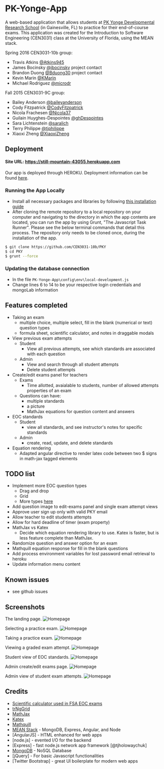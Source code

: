 # PK-Yonge-App
A web-based application that allows students at [PK Yonge Developmental Research School](http://pkyonge.ufl.edu/) (in Gainesville, FL) to practice for their end-of-course exams.
This application was created for the Introduction to Software Engineering (CEN3031) class at the University of Florida, using the MEAN stack.

Spring 2016 CEN3031-10b group:
- Travis Atkins [@Atkins945](https://github.com/Atkins945)
- James Bocinsky [@jbocinsky](https://github.com/jbocinsky) project contact
- Brandon Duong [@Bduong30](https://github.com/Bduong30) project contact
- Kevin Marin [@KMarin](https://github.com/KMarin)
- Michael Rodriguez [@microdr](https://github.com/microdr)

Fall 2015 CEN3031-9C group:
- Bailey Anderson [@baileyanderson](https://github.com/baileyanderson)
- Cody Fitzpatrick [@CodyFitzpatrick](https://github.com/CodyFitzpatrick)
- Nicola Frachesen [@Nicola37](https://github.com/Nicola37)
- Guilain Huyghes-Despointes [@ghDespointes](https://github.com/ghDespointes)
- Sara Lichtenstein [@saralich](https://github.com/saralich)
- Terry Philippe [@tjphilippe](https://github.com/tjphilippe)
- Xiaoxi Zheng [@XiaoxiZheng](https://github.com/XiaoxiZheng)

## Deployment

#### Site URL: https://still-mountain-43055.herokuapp.com
Our app is deployed through HEROKU. Deployment information can be found [here](https://devcenter.heroku.com/articles/deploying-nodejs).

### Running the App Locally
- Install all necessary packages and libraries by following [this installation guide](https://docs.google.com/document/d/1B7aqptx0jsWHLqm7W9BT1oKHYNCKkvwtjjUtsj6C-ks/edit?pli=1) 
- After cloning the remote repository to a local repository on your computer and navigating to the directory in which the app contents are located, you can run the app by using Grunt, "The Javascript Task Runner". Please see the below terminal commands that detail this process. The repository only needs to be cloned once, during the installation of the app.

```sh
$ git clone https://github.com/CEN3031-10b/PKY
$ cd PKY
$ grunt --force

```

### Updating the database connection
- In the file `PK-Yonge-App\config\env\local-development.js`
- Change lines 6 to 14 to be your respective login credentials and mongoLab information

## Features completed
* Taking an exam    
    * multiple choice, multiple select, fill in the blank (numerical or text) question types
    * formula sheet, scientific calculator, and notes in draggable modals
* View previous exam attempts
	* Student
	  * View all previous attempts, see which standards are associated with each question   
	* Admin
	  * View and search through all student attempts
	  * Delete student attempts
* Create/edit exams panel for teachers
    * Exams
      * Time allotted, avaialable to students, number of allowed attempts properties of an exam
    * Questions can have:
      * multiple standards
      * a picture
      * MathJax equations for question content and answers
* EOC standards
   * Student
      * view all standards, and see instructor's notes for specific standards
   * Admin
      * create, read, update, and delete standards
* Equation rendering
   * Adapted angular directive to render latex code between two $ signs in math-jax tagged elements

## TODO list
* Implement more EOC question types
	* Drag and drop
 	* Grid
	* More types  [here](http://www.fsassessments.org/wp-content/uploads/2015/11/FSA-Practice-Test-Quick-Guide_FINAL.pdf)
* 	Add question image to edit-exams panel and single exam attempt views
*   Approve user sign up only with valid PKY email
*  	Allow teacher to edit students attempts
*  	Allow for hard deadline of timer (exam property)
*  	MathJax vs Katex
    * Decide which equation rendering library to use. Katex is faster, but is less feature complete than MathJax.
* 	Randomize question and answer option for an exam
* 	Mathquill equation response for fill in the blank questions
* 	Add process environment variables for lost password email retrieval to heroku
* 	Update information menu content

## Known issues
* see github issues

## Screenshots 
The landing page.
![Homepage](modules/core/client/img/screenshots/sp16/landingPage.png?raw=true)

Selecting a practice exam.
![Homepage](modules/core/client/img/screenshots/sp16/selectExamPage.png?raw=true)

Taking a practice exam.
![Homepage](modules/core/client/img/screenshots/sp16/takeExamPage.png?raw=true)

Viewing a graded exam attempt.
![Homepage](modules/core/client/img/screenshots/sp16/viewExamAttempt.png?raw=true)

Student view of EOC standards.
![Homepage](modules/core/client/img/screenshots/sp16/studentViewStandards.png?raw=true)

Admin create/edit exams page.
![Homepage](modules/core/client/img/screenshots/sp16/adminEditExams.png?raw=true)

Admin view of student exam attempts.
![Homepage](modules/core/client/img/screenshots/sp16/adminViewStudentAttempts.png?raw=true)

## Credits

* [Scientific calculator used in FSA EOC exams](http://www.fsassessments.org/?s=calculator+download&submit=&rtree=&cat=)
* [trNgGrid](https://github.com/MoonStorm/trNgGrid)
* [MathJax](https://www.mathjax.org/)
* [Katex](https://github.com/Khan/KaTeX)
* [Mathquill](http://mathquill.com/)
* [MEAN Stack](http://mean.io/#!/) - MongoDB, Express, Angular, and Node
* [AngularJS] - HTML enhanced for web apps
* [node.js] - evented I/O for the backend
* [Express] - fast node.js network app framework [@tjholowaychuk]
* [MongoDB](https://www.mongodb.org/) - NoSQL Database 
* [jQuery] - For basic Javascript functionalities
* [Twitter Bootstrap] - great UI boilerplate for modern web apps
